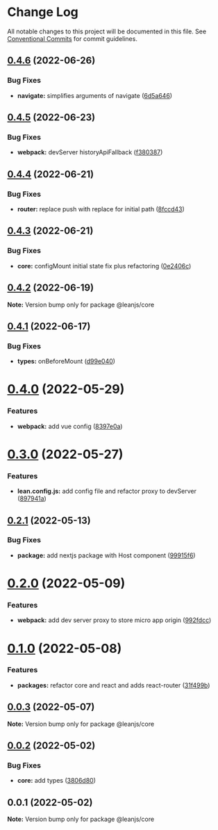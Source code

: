 # Change Log

All notable changes to this project will be documented in this file.
See [Conventional Commits](https://conventionalcommits.org) for commit guidelines.

## [0.4.6](https://github.com/leanjs/leanjs/compare/@leanjs/core@0.4.5...@leanjs/core@0.4.6) (2022-06-26)


### Bug Fixes

* **navigate:** simplifies arguments of navigate ([6d5a646](https://github.com/leanjs/leanjs/commit/6d5a646eb1eb35acbe773beebd9da62d2154508e))





## [0.4.5](https://github.com/leanjs/leanjs/compare/@leanjs/core@0.4.4...@leanjs/core@0.4.5) (2022-06-23)


### Bug Fixes

* **webpack:** devServer historyApiFallback ([f380387](https://github.com/leanjs/leanjs/commit/f3803871d48bf45e30ef597871a495cdf660478c))





## [0.4.4](https://github.com/leanjs/leanjs/compare/@leanjs/core@0.4.3...@leanjs/core@0.4.4) (2022-06-21)


### Bug Fixes

* **router:** replace push with replace for initial path ([8fccd43](https://github.com/leanjs/leanjs/commit/8fccd43e2fe813f57bf908aecf9261838c4ae7eb))





## [0.4.3](https://github.com/leanjs/leanjs/compare/@leanjs/core@0.4.2...@leanjs/core@0.4.3) (2022-06-21)


### Bug Fixes

* **core:** configMount initial state fix plus refactoring ([0e2406c](https://github.com/leanjs/leanjs/commit/0e2406cb0666320e675e8f1a2dbefe4b3089cf91))





## [0.4.2](https://github.com/leanjs/leanjs/compare/@leanjs/core@0.4.1...@leanjs/core@0.4.2) (2022-06-19)

**Note:** Version bump only for package @leanjs/core





## [0.4.1](https://github.com/leanjs/leanjs/compare/@leanjs/core@0.4.0...@leanjs/core@0.4.1) (2022-06-17)


### Bug Fixes

* **types:** onBeforeMount ([d99e040](https://github.com/leanjs/leanjs/commit/d99e040957f7ae3dd5364ad68eeb990e9a4805b6))





# [0.4.0](https://github.com/leanjs/leanjs/compare/@leanjs/core@0.3.0...@leanjs/core@0.4.0) (2022-05-29)


### Features

* **webpack:** add vue config ([8397e0a](https://github.com/leanjs/leanjs/commit/8397e0aeb8b4d4278213f227ac003c71d9e3db39))





# [0.3.0](https://github.com/leanjs/leanjs/compare/@leanjs/core@0.2.1...@leanjs/core@0.3.0) (2022-05-27)


### Features

* **lean.config.js:** add config file and refactor proxy to devServer ([897941a](https://github.com/leanjs/leanjs/commit/897941a4c01d101c19b662bd773c1871183aae42))





## [0.2.1](https://github.com/leanjs/leanjs/compare/@leanjs/core@0.2.0...@leanjs/core@0.2.1) (2022-05-13)


### Bug Fixes

* **package:** add nextjs package with Host component ([99915f6](https://github.com/leanjs/leanjs/commit/99915f6e945f3e405eb7e3fc489a48f07c884f1f))





# [0.2.0](https://github.com/leanjs/leanjs/compare/@leanjs/core@0.1.0...@leanjs/core@0.2.0) (2022-05-09)


### Features

* **webpack:** add dev server proxy to store micro app origin ([992fdcc](https://github.com/leanjs/leanjs/commit/992fdcca595b0beabd1b3d933ff7923302a3ee7f))





# [0.1.0](https://github.com/leanjs/leanjs/compare/@leanjs/core@0.0.3...@leanjs/core@0.1.0) (2022-05-08)


### Features

* **packages:** refactor core and react and adds react-router ([31f499b](https://github.com/leanjs/leanjs/commit/31f499bc46ef3e5a4eebede30a6ad82dc09951ad))





## [0.0.3](https://github.com/leanjs/leanjs/compare/@leanjs/core@0.0.2...@leanjs/core@0.0.3) (2022-05-07)

**Note:** Version bump only for package @leanjs/core





## [0.0.2](https://github.com/leanjs/leanjs/compare/@leanjs/core@0.0.1...@leanjs/core@0.0.2) (2022-05-02)


### Bug Fixes

* **core:** add types ([3806d80](https://github.com/leanjs/leanjs/commit/3806d80727aa527dedfff71e970e5e2b5e6ae3f4))





## 0.0.1 (2022-05-02)

**Note:** Version bump only for package @leanjs/core
